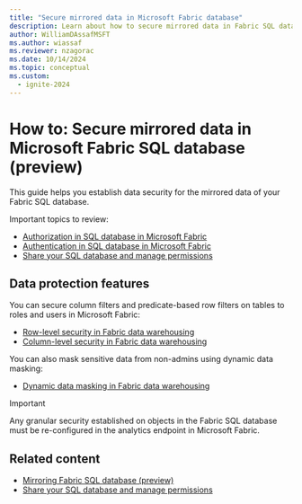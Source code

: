 ```yaml
---
title: "Secure mirrored data in Microsoft Fabric database"
description: Learn about how to secure mirrored data in Fabric SQL database.
author: WilliamDAssafMSFT
ms.author: wiassaf
ms.reviewer: nzagorac
ms.date: 10/14/2024
ms.topic: conceptual
ms.custom:
  - ignite-2024
---
```


# How to: Secure mirrored data in Microsoft Fabric SQL database (preview)

This guide helps you establish data security for the mirrored data of your Fabric SQL database.

Important topics to review:

- [Authorization in SQL database in Microsoft Fabric](authorization.md)
- [Authentication in SQL database in Microsoft Fabric](authentication.md)
- [Share your SQL database and manage permissions](share-sql-manage-permission.md)

## Data protection features

You can secure column filters and predicate-based row filters on tables to roles and users in Microsoft Fabric:

- [Row-level security in Fabric data warehousing](../../data-warehouse/row-level-security.md)
- [Column-level security in Fabric data warehousing](../../data-warehouse/column-level-security.md)

You can also mask sensitive data from non-admins using dynamic data masking:

- [Dynamic data masking in Fabric data warehousing](../../data-warehouse/dynamic-data-masking.md)

> [!IMPORTANT]
> Any granular security established on objects in the Fabric SQL database must be re-configured in the analytics endpoint in Microsoft Fabric.

## Related content

- [Mirroring Fabric SQL database (preview)](mirroring-overview.md)
- [Share your SQL database and manage permissions](share-sql-manage-permission.md)
